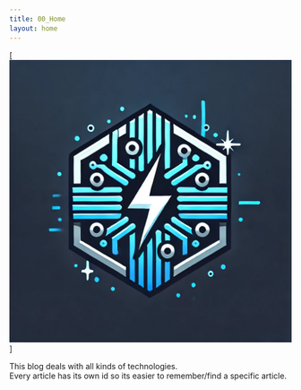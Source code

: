 ```yaml
---
title: 00_Home
layout: home
---
```

[![Alt-Text](https://github.com/ImagoMortis/ImagoMortis.github.io/blob/main/logo.png)]

This blog deals with all kinds of technologies.  
Every article has its own id so its easier to remember/find a specific article.



